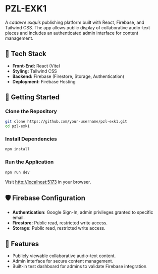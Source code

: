 # PZL-EXK1

A _cadavre exquis_ publishing platform built with React, Firebase, and Tailwind CSS. The app allows public display of collaborative audio-text pieces and includes an authenticated admin interface for content management.

## 🔧 Tech Stack

- **Front-End:** React (Vite)
- **Styling:** Tailwind CSS
- **Backend:** Firebase (Firestore, Storage, Authentication)
- **Deployment:** Firebase Hosting

## 🚀 Getting Started

### Clone the Repository

```bash
git clone https://github.com/your-username/pzl-exk1.git
cd pzl-exk1
```

### Install Dependencies

```bash
npm install
```

### Run the Application

```bash
npm run dev
```

Visit [http://localhost:5173](http://localhost:5173) in your browser.

## 🛡️ Firebase Configuration

- **Authentication:** Google Sign-In, admin privileges granted to specific email.
- **Firestore:** Public read, restricted write access.
- **Storage:** Public read, restricted write access.

## 🌟 Features

- Publicly viewable collaborative audio-text content.
- Admin interface for secure content management.
- Built-in test dashboard for admins to validate Firebase integration.
